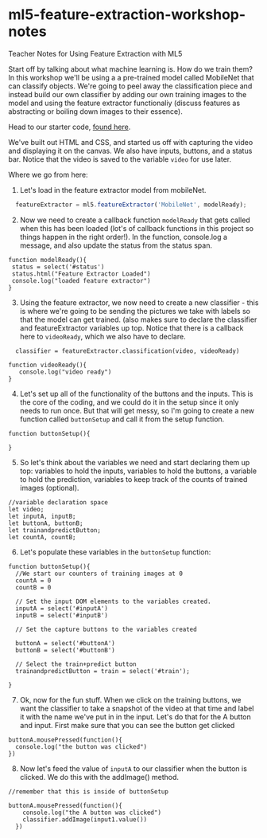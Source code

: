 # ml5-feature-extraction-workshop-notes
Teacher Notes for Using Feature Extraction with ML5

Start off by talking about what machine learning is. How do we train them? In this workshop we'll be using a a pre-trained model called MobileNet that can classify objects. We're going to peel away the classification piece and instead build our own classifier by adding our own training images to the model and using the feature extractor functionaliy (discuss features as abstracting or boiling down images to their essence). 

Head to our starter code, [found here](https://glitch.com/edit/#!/feature-extraction-starter-code).

We've built out HTML and CSS, and started us off with capturing the video and displaying it on the canvas. We also have inputs, buttons, and a status bar. Notice that the video is saved to the variable `video` for use later.

Where we go from here:

1. Let's load in the feature extractor model from mobileNet.

```js
  featureExtractor = ml5.featureExtractor('MobileNet', modelReady);
```

2. Now we need to create a callback function `modelReady` that gets called when this has been loaded (lot's of callback functions in this project so things happen in the right order!). In the function, console.log a message, and also update the status from the status span.

```
function modelReady(){
 status = select('#status')
 status.html("Feature Extractor Loaded")
 console.log("loaded feature extractor")
}
```
3. Using the feature extractor, we now need to create a new classifier - this is where we're going to be sending the pictures we take with labels so that the model can get trained. (also makes sure to declare the classifier and featureExtractor variables up top. Notice that there is a callback here to `videoReady`, which we also have to declare.

```
  classifier = featureExtractor.classification(video, videoReady)
```
```
function videoReady(){
   console.log("video ready")
}
```

4. Let's set up all of the functionality of the buttons and the inputs. This is the core of the coding, and we could do it in the setup since it only needs to run once. But that will get messy, so I'm going to create a new function called `buttonSetup` and call it from the setup function.

```
function buttonSetup(){

}
```

5. So let's think about the variables we need and start declaring them up top: variables to hold the inputs, variables to hold the buttons, a variable to hold the prediction, variables to keep track of the counts of trained images (optional).

```
//variable declaration space
let video;
let inputA, inputB;
let buttonA, buttonB;
let trainandpredictButton;
let countA, countB;
```

6. Let's populate these variables in the `buttonSetup` function:

```
function buttonSetup(){
  //We start our counters of training images at 0
  countA = 0
  countB = 0
  
  // Set the input DOM elements to the variables created.
  inputA = select('#inputA')
  inputB = select('#inputB')
  
  // Set the capture buttons to the variables created
  
  buttonA = select('#buttonA')
  buttonB = select('#buttonB')
  
  // Select the train+predict button
  trainandpredictButton = train = select('#train');
   
}
```

7. Ok, now for the fun stuff. When we click on the training buttons, we want the classifier to take a snapshot of the video at that time and label it with the name we've put in in the input. Let's do that for the A button and input. First make sure that you can see the button get clicked

```
buttonA.mousePressed(function(){
  console.log("the button was clicked")
})
```

8. Now let's feed the value of `inputA` to our classifier when the button is clicked. We do this with the addImage() method.

```
//remember that this is inside of buttonSetup

buttonA.mousePressed(function(){
    console.log("the A button was clicked")
    classifier.addImage(input1.value())
  })
```
